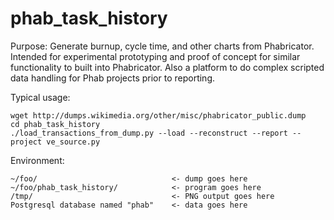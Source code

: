 # phab_task_history

Purpose:
Generate burnup, cycle time, and other charts from Phabricator.  Intended for experimental prototyping and proof of concept for similar functionality to built into Phabricator.  Also a platform to do complex scripted data handling for Phab projects prior to reporting.

Typical usage:
```
wget http://dumps.wikimedia.org/other/misc/phabricator_public.dump
cd phab_task_history
./load_transactions_from_dump.py --load --reconstruct --report --project ve_source.py
```

Environment:
```
~/foo/                              <- dump goes here
~/foo/phab_task_history/            <- program goes here
/tmp/                               <- PNG output goes here
Postgresql database named "phab"    <- data goes here
```
